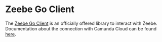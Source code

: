 # Zeebe Go Client

The [Zeebe Go Client](https://docs.zeebe.io/clients/go-client)  is an officially offered library to interact with Zeebe. Documentation about the connection with Camunda Cloud can be found [here](https://docs.zeebe.io/clients/go-client).
